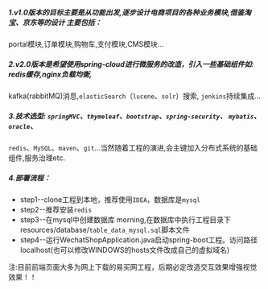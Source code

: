  ##### 1.v1.0版本的目标主要是从功能出发,逐步设计电商项目的各种业务模块,借鉴淘宝、京东等的设计 主要包括：
 portal模块,订单模块,购物车,支付模块,CMS模块...
 ##### 2.v2.0版本是希望使用spring-cloud进行微服务的改造，引入一些基础组件如: redis缓存,nginx负载均衡,
 kafka(rabbitMQ)消息,`elasticSearch`（`lucene`、`solr`）搜索, `jenkins`持续集成...
 ##### 3.技术选型: `springMVC`、`thymeleaf`、`bootstrap`、`spring-security`、 `mybatis`、`oracle`、
 `redis`、`MySQL`、`maven`、`git`...当然随着工程的演进,会主键加入分布式系统的基础组件,服务治理etc.
 ##### 4.部署流程： <br>
  * step1--clone工程到本地，推荐使用`IDEA`，数据库是`mysql` <br>
  * step2--推荐安装`redis`   <br>
  * step3--在mysql中创建数据库 morning,在数据库中执行工程目录下 resources/database/`table_data_mysql.sql`脚本文件  <br>
  * step4--运行WechatShopApplication.java启动spring-boot工程。访问路径localhost(也可以修改WINDOWS的hosts文件改成自己的虚拟域名)  <br>
  

注:目前前端页面大多为网上下载的易买网工程，后期必定改造交互效果增强视觉效果！！
